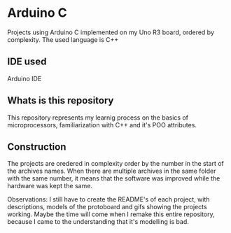# Arduino C
Projects using Arduino C implemented on my Uno R3 board, ordered by complexity.
The used language is C++

## IDE used
Arduino IDE

## Whats is this repository
This repository represents my learnig process on the basics of microprocessors, familiarization with C++ and it's POO attributes.

## Construction
The projects are oredered in complexity order by the number in the start of the archives names.
When there are multiple archives in the same folder with the same number, it means that the software was improved while the hardware was kept the same.

Observations:
I still have to create the README's of each project, with descriptions, models of the protoboard and gifs showing the projects working.
Maybe the time will come when I remake this entire repository, because I came to the understanding that it's modelling is bad.
